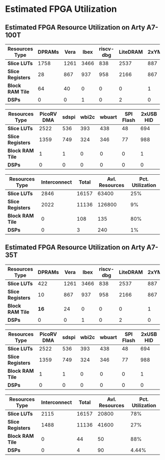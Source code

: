Estimated FPGA Utilization
==========================

Estimated FPGA Resource Utilization on Arty A7-100T
----------------------------------------------------

| Resources Type | DPRAMs | Vera | Ibex | riscv-dbg | LiteDRAM | 2xYM2149+DAC |
|----------------|--------|------|------|-----------|----------|--------------|
|**Slice LUTs**|1758|1261|3466|838|2537|887|
|**Slice Registers**|28|867|937|958|2166|867|
|**Block RAM Tile**|64|40|0|0|0|1|
|**DSPs**|0|0|1|0|2|0|

| Resources Type | PicoRV DMA | sdspi | wbi2c | wbuart | SPI Flash | 2xUSB HID |
|----------------|------------|-------|-------|--------|-----------|-----------|
|**Slice LUTs**|2522|536|393|438|48|694|
|**Slice Registers**|1359|749|324|346|77|988|
|**Block RAM Tile**|1|1|0|0|0|1|
|**DSPs**|0|0|0|0|0|0|

| Resources Type | Interconnect | Total | Avl. Resources | Pct. Utilization |
|----------------|-------------|--------|----------------|------------------|
|**Slice LUTs**|2846|16157|63400|25%|
|**Slice Registers**|2022|11136|126800|9%|
|**Block RAM Tile**|0|108|135|80%|
|**DSPs**|0|3|240|1%|

Estimated FPGA Resource Utilization on Arty A7-35T
--------------------------------------------------

| Resources Type |  DPRAMs | Vera | Ibex | riscv-dbg | LiteDRAM | 2xYM2149+DAC |
|----------------|---------|------|------|-----------|----------|--------------|
|**Slice LUTs**|422|1261|3466|838|2537|887|
|**Slice Registers**|10|867|937|958|2166|867|
|**Block RAM Tile**|**16**|24|0|0|0|1|
|**DSPs**|0|0|1|0|2|0|

| Resources Type | PicoRV DMA | sdspi | wbi2c | wbuart | SPI Flash | 2xUSB HID |
|----------------|------------|-------|-------|--------|-----------|-----------|
|**Slice LUTs**|2522|536|393|438|48|694|
|**Slice Registers**|1359|749|324|346|77|988|
|**Block RAM Tile**|1|1|0|0|0|1|
|**DSPs**|0|0|0|0|0|0|

| Resources Type | Interconnect | Total | Avl. Resources | Pct. Utilization |
|----------------|--------------|-------|----------------|------------------|
|**Slice LUTs**|2115|16157|20800|78%|
|**Slice Registers**|1488|11136|41600|27%|
|**Block RAM Tile**|0|44|50|88%|
|**DSPs**|0|4|90|4.44%|

